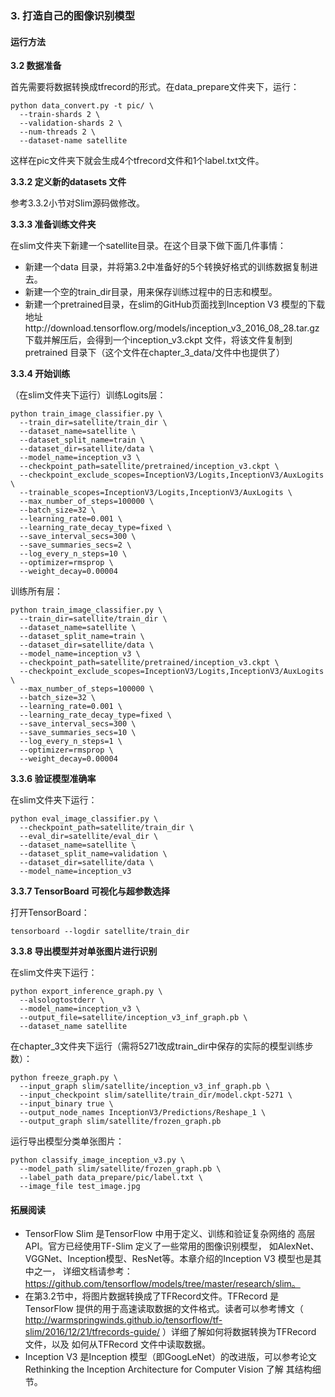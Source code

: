 ### 3. 打造自己的图像识别模型

#### 运行方法

**3.2 数据准备**

首先需要将数据转换成tfrecord的形式。在data_prepare文件夹下，运行：
```
python data_convert.py -t pic/ \
  --train-shards 2 \
  --validation-shards 2 \
  --num-threads 2 \
  --dataset-name satellite
```
这样在pic文件夹下就会生成4个tfrecord文件和1个label.txt文件。

**3.3.2 定义新的datasets 文件**

参考3.3.2小节对Slim源码做修改。

**3.3.3 准备训练文件夹**

在slim文件夹下新建一个satellite目录。在这个目录下做下面几件事情：
- 新建一个data 目录，并将第3.2中准备好的5个转换好格式的训练数据复制进去。
- 新建一个空的train_dir目录，用来保存训练过程中的日志和模型。
- 新建一个pretrained目录，在slim的GitHub页面找到Inception V3 模型的下载地址http://download.tensorflow.org/models/inception_v3_2016_08_28.tar.gz 下载并解压后，会得到一个inception_v3.ckpt 文件，将该文件复制到pretrained 目录下（这个文件在chapter_3_data/文件中也提供了）

**3.3.4 开始训练**

（在slim文件夹下运行）训练Logits层：
```
python train_image_classifier.py \
  --train_dir=satellite/train_dir \
  --dataset_name=satellite \
  --dataset_split_name=train \
  --dataset_dir=satellite/data \
  --model_name=inception_v3 \
  --checkpoint_path=satellite/pretrained/inception_v3.ckpt \
  --checkpoint_exclude_scopes=InceptionV3/Logits,InceptionV3/AuxLogits \
  --trainable_scopes=InceptionV3/Logits,InceptionV3/AuxLogits \
  --max_number_of_steps=100000 \
  --batch_size=32 \
  --learning_rate=0.001 \
  --learning_rate_decay_type=fixed \
  --save_interval_secs=300 \
  --save_summaries_secs=2 \
  --log_every_n_steps=10 \
  --optimizer=rmsprop \
  --weight_decay=0.00004
```

训练所有层：
```
python train_image_classifier.py \
  --train_dir=satellite/train_dir \
  --dataset_name=satellite \
  --dataset_split_name=train \
  --dataset_dir=satellite/data \
  --model_name=inception_v3 \
  --checkpoint_path=satellite/pretrained/inception_v3.ckpt \
  --checkpoint_exclude_scopes=InceptionV3/Logits,InceptionV3/AuxLogits \
  --max_number_of_steps=100000 \
  --batch_size=32 \
  --learning_rate=0.001 \
  --learning_rate_decay_type=fixed \
  --save_interval_secs=300 \
  --save_summaries_secs=10 \
  --log_every_n_steps=1 \
  --optimizer=rmsprop \
  --weight_decay=0.00004
```

**3.3.6 验证模型准确率**

在slim文件夹下运行：
```
python eval_image_classifier.py \
  --checkpoint_path=satellite/train_dir \
  --eval_dir=satellite/eval_dir \
  --dataset_name=satellite \
  --dataset_split_name=validation \
  --dataset_dir=satellite/data \
  --model_name=inception_v3
```

**3.3.7 TensorBoard 可视化与超参数选择**

打开TensorBoard：
```
tensorboard --logdir satellite/train_dir
```

**3.3.8 导出模型并对单张图片进行识别**

在slim文件夹下运行：
```
python export_inference_graph.py \
  --alsologtostderr \
  --model_name=inception_v3 \
  --output_file=satellite/inception_v3_inf_graph.pb \
  --dataset_name satellite
```

在chapter_3文件夹下运行（需将5271改成train_dir中保存的实际的模型训练步数）：
```
python freeze_graph.py \
  --input_graph slim/satellite/inception_v3_inf_graph.pb \
  --input_checkpoint slim/satellite/train_dir/model.ckpt-5271 \
  --input_binary true \
  --output_node_names InceptionV3/Predictions/Reshape_1 \
  --output_graph slim/satellite/frozen_graph.pb
```

运行导出模型分类单张图片：
```
python classify_image_inception_v3.py \
  --model_path slim/satellite/frozen_graph.pb \
  --label_path data_prepare/pic/label.txt \
  --image_file test_image.jpg
```


#### 拓展阅读

- TensorFlow Slim 是TensorFlow 中用于定义、训练和验证复杂网络的 高层API。官方已经使用TF-Slim 定义了一些常用的图像识别模型， 如AlexNet、VGGNet、Inception模型、ResNet等。本章介绍的Inception V3 模型也是其中之一， 详细文档请参考： https://github.com/tensorflow/models/tree/master/research/slim。
- 在第3.2节中，将图片数据转换成了TFRecord文件。TFRecord 是 TensorFlow 提供的用于高速读取数据的文件格式。读者可以参考博文（ http://warmspringwinds.github.io/tensorflow/tf-slim/2016/12/21/tfrecords-guide/ ）详细了解如何将数据转换为TFRecord 文件，以及 如何从TFRecord 文件中读取数据。
- Inception V3 是Inception 模型（即GoogLeNet）的改进版，可以参考论文Rethinking the Inception Architecture for Computer Vision 了解 其结构细节。
